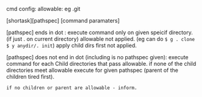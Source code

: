 cmd config:
allowable: eg .git

[shortask][pathspec] [command paramaters]

[pathspec] ends in dot :
execute command only on given speicif directory. (if just . on current directory)
allowable not applied. (eg can do `$ g . clone` `$ y anydir/. init`)
apply child dirs first not applied.

[pathspec] does not end in dot (including is no pathspec given):
execute command for each Child directories that pass allowable.
if none of the child directories meet allowable
execute for given pathspec (parent of the children tired first).

    if no children or parent are allowable - inform.
